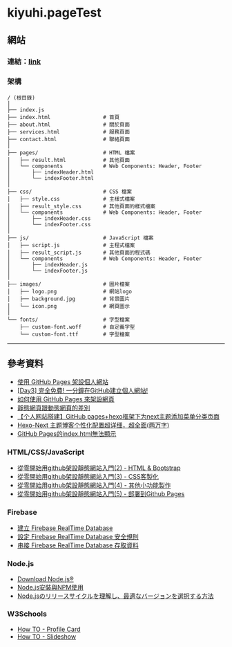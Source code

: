 # kiyuhi.pageTest
## 網站
### 連結：[link](https://touhou-kiyuhi.github.io/kiyuhi.pageTest/)
### 架構
```
/ (根目錄)
│
├── index.js
├── index.html                 # 首頁
├── about.html                 # 關於頁面
├── services.html              # 服務頁面
├── contact.html               # 聯絡頁面
│
├── pages/                     # HTML 檔案
│   ├── result.html            # 其他頁面
│   └── components             # Web Components: Header, Footer
│       ├── indexHeader.html    
│       └── indexFooter.html  
│
├── css/                       # CSS 檔案
│   ├── style.css              # 主樣式檔案
│   ├── result_style.css       # 其他頁面的樣式檔案
│   └── components             # Web Components: Header, Footer
│       ├── indexHeader.css    
│       └── indexFooter.css    
│
├── js/                        # JavaScript 檔案
│   ├── script.js              # 主程式檔案
│   ├── result_script.js       # 其他頁面的程式碼
│   └── components             # Web Components: Header, Footer
│       ├── indexHeader.js    
│       └── indexFooter.js    
│
├── images/                    # 圖片檔案
│   ├── logo.png               # 網站logo
│   ├── background.jpg         # 背景圖片
│   └── icon.png               # 網頁圖示
│
└── fonts/                     # 字型檔案
    ├── custom-font.woff       # 自定義字型
    └── custom-font.ttf        # 字型檔案
```
---
## 參考資料
* [使用 GitHub Pages 架設個人網站](https://hackmd.io/@flagmaker/BkvQphP65)
* [[Day3] 完全免費! 一分鐘在GitHub建立個人網站!](https://ithelp.ithome.com.tw/articles/10259505)
* [如何使用 GitHub Pages 來架設網頁](https://lawrencechuang760223.medium.com/%E5%A6%82%E4%BD%95%E4%BD%BF%E7%94%A8-github-pages-%E4%BE%86%E6%9E%B6%E8%A8%AD%E7%B6%B2%E9%A0%81-662a089f4e4)
* [靜態網頁跟動態網頁的差別](https://eugene87222.github.io/2017/10/07/20171007-build-own-website/)
* [【个人网站搭建】GitHub pages+hexo框架下为next主题添加菜单分类页面](https://blog.csdn.net/wangqingchuan92/article/details/111933517)
* [Hexo-Next 主题博客个性化配置超详细，超全面(两万字)](https://blog.csdn.net/as480133937/article/details/100138838)
* [GitHub Pages的index.html無法顯示](https://siongui.github.io/zh/2017/03/13/github-pages-index-html-not-working/)
### HTML/CSS/JavaScript
* [從零開始用github架設靜態網站入門(2) - HTML & Bootstrap](https://ithelp.ithome.com.tw/articles/10257535)
* [從零開始用github架設靜態網站入門(3) - CSS客製化](https://ithelp.ithome.com.tw/articles/10257578)
* [從零開始用github架設靜態網站入門(4) - 其他小功能製作](https://ithelp.ithome.com.tw/articles/10257581)
* [從零開始用github架設靜態網站入門(5) - 部署到Github Pages](https://ithelp.ithome.com.tw/articles/10257673)
### Firebase
* [建立 Firebase RealTime Database](https://steam.oxxostudio.tw/category/python/example/firebase-1.html)
* [設定 Firebase RealTime Database 安全規則](https://steam.oxxostudio.tw/category/python/example/firebase-2.html)
* [串接 Firebase RealTime Database 存取資料](https://steam.oxxostudio.tw/category/python/example/firebase-3.html)
### Node.js
* [Download Node.js®](https://nodejs.org/en/download/)
* [Node.js安裝與NPM使用](https://easonwang.gitbook.io/class)
* [Node.jsのリリースサイクルを理解し、最適なバージョンを選択する方法](https://dev.classmethod.jp/articles/nodejs-release-choice/)
### W3Schools
* [How TO - Profile Card](https://www.w3schools.com/howto/howto_css_profile_card.asp)
* [How TO - Slideshow](https://www.w3schools.com/howto/howto_js_slideshow.asp)